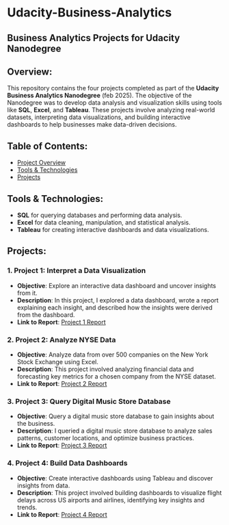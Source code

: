 # Udacity-Business-Analytics

## Business Analytics Projects for Udacity Nanodegree

## Overview:
This repository contains the four projects completed as part of the **Udacity Business Analytics Nanodegree** (feb 2025). The objective of the Nanodegree was to develop data analysis and visualization skills using tools like **SQL**, **Excel**, and **Tableau**. These projects involve analyzing real-world datasets, interpreting data visualizations, and building interactive dashboards to help businesses make data-driven decisions.

## Table of Contents:
- [Project Overview](#overview)
- [Tools & Technologies](#tools-and-technologies)
- [Projects](#projects)

## Tools & Technologies:
- **SQL** for querying databases and performing data analysis.
- **Excel** for data cleaning, manipulation, and statistical analysis.
- **Tableau** for creating interactive dashboards and data visualizations.
  

## Projects:

### 1. **Project 1: Interpret a Data Visualization**
   - **Objective**: Explore an interactive data dashboard and uncover insights from it.
   - **Description**: In this project, I explored a data dashboard, wrote a report explaining each insight, and described how the insights were derived from the dashboard.
   - **Link to Report**: [Project 1 Report](Project-1/MalariaInAfrica-Data-intercept-report.pdf)

### 2. **Project 2: Analyze NYSE Data**
   - **Objective**: Analyze data from over 500 companies on the New York Stock Exchange using Excel.
   - **Description**: This project involved analyzing financial data and forecasting key metrics for a chosen company from the NYSE dataset.
   - **Link to Report**: [Project 2 Report](Project-2/nyse-data-report.pdf)

### 3. **Project 3: Query Digital Music Store Database**
   - **Objective**: Query a digital music store database to gain insights about the business.
   - **Description**: I queried a digital music store database to analyze sales patterns, customer locations, and optimize business practices.
   - **Link to Report**: [Project 3 Report](Project-3\sql-project.pdf)

  

### 4. **Project 4: Build Data Dashboards**
   - **Objective**: Create interactive dashboards using Tableau and discover insights from data.
   - **Description**: This project involved building dashboards to visualize flight delays across US airports and airlines, identifying key insights and trends.
   - **Link to Report**: [Project 4 Report](Project-4\delay-flights-tabluea.pdf)



